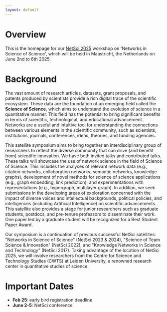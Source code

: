```yaml
---
layout: default
---
```


# Overview

This is the homepage for our [NetSci 2025](https://netsci2025.github.io/) workshop on 'Networks in Science of Science', which will be held in Maastricht, the Netherlands on June 2nd to 6th 2025.

# Background

The vast amount of research articles, datasets, grant proposals, and patents produced by scientists provide a rich digital trace of the scientific ecosystem. These data are the foundation of an emerging field called the **Science of Science**, which aims to understand the evolution of science in a quantitative manner. This field has the potential to bring significant benefits in terms of scientific, technological, and educational advancement. Networks are a useful and intuitive tool for understanding the connections between various elements in the scientific community, such as scientists, institutions, journals, conferences, ideas, theories, and funding agencies. 

This satellite symposium aims to bring together an interdisciplinary group of researchers to reflect the diverse community that can drive (and benefit from) scientific innovation. We have both invited talks and contributed talks. These talks will showcase the use of network science in the field of Science of Science. This includes the analyses of relevant network data (e.g., citation networks, collaboration networks, semantic networks, knowledge graphs), development of novel methods for science of science applications (e.g., graph embedding, link prediction), and experimentations with representations (e.g., hypergraph, multilayer graph). In addition, we seek submissions in the developing areas of exploration concerned with the impact of diverse voices and intellectual backgrounds, political policies, and intelligences (including Artificial Intelligence) on scientific advancements. This satellite also provides a stage for junior researchers such as graduate students, postdocs, and pre-tenure professors to disseminate their work. One paper led by a graduate student will be recognized for a Best Student Paper Award. 

Our symposium is a continuation of previous successful NetSci satellites: "Networks in Science of Science" (NetSci 2023 & 2024), "Science of Team Science & Innovation" (NetSci 2022), and "Knowledge Networks in Science and Technology" (NetSci 2017). Taking advantage of the location of NetSci 2025, we will involve researchers from the Centre for Science and Technology Studies (CWTS) at Leiden University, a renowned research center in quantitative studies of science.


# Important Dates

- **Feb 25**: early bird registration deadline
- **June 2-5**: NetSci conference
